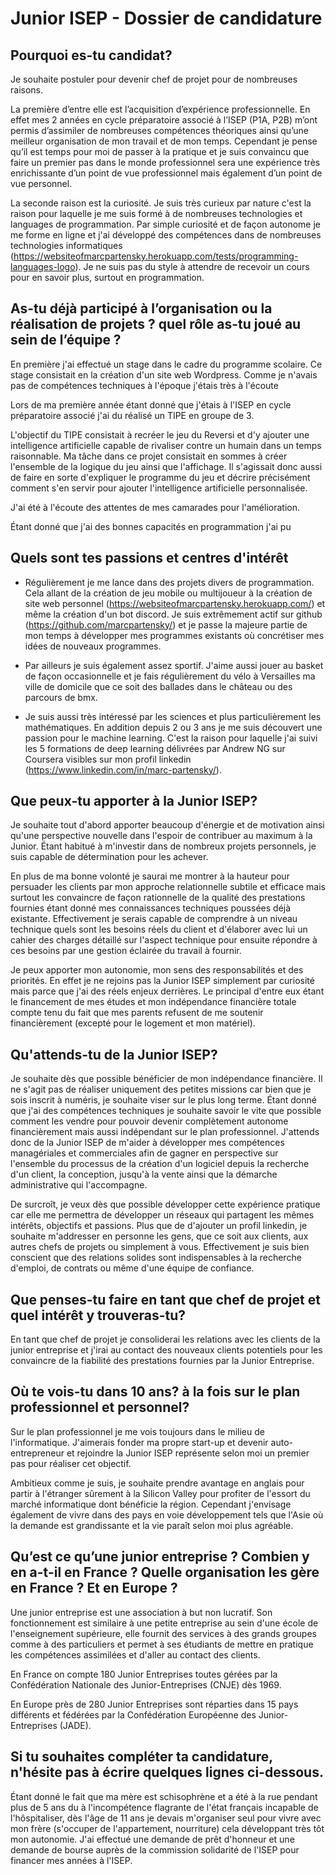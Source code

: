 # Junior ISEP - Dossier de candidature

## Pourquoi es-tu candidat?

Je souhaite postuler pour devenir chef de projet pour de nombreuses raisons.

La première d’entre elle est l’acquisition d’expérience professionnelle. En effet mes 2 années en cycle préparatoire associé à l’ISEP (P1A, P2B) m’ont permis d’assimiler de nombreuses compétences théoriques ainsi qu’une meilleur organisation de mon travail et de mon temps. Cependant je pense qu’il est temps pour moi de passer à la pratique et je suis convaincu que faire un premier pas dans le monde professionnel sera une expérience très enrichissante d’un point de vue professionnel mais également d’un point de vue personnel.

La seconde raison est la curiosité. Je suis très curieux par nature c'est la raison pour laquelle je me suis formé à de nombreuses technologies et languages de programmation. Par simple curiosité et de façon autonome je me forme en ligne et j'ai développé des compétences dans de nombreuses technologies informatiques (https://websiteofmarcpartensky.herokuapp.com/tests/programming-languages-logo). Je ne suis pas du style à attendre de recevoir un cours pour en savoir plus, surtout en programmation.

## As-tu déjà participé à l’organisation ou la réalisation de projets ? quel rôle as-tu joué au sein de l’équipe ?

En première j'ai effectué un stage dans le cadre du programme scolaire. Ce stage consistait en la création d'un site web Wordpress. Comme je n'avais pas de compétences techniques à l'époque j'étais très à l'écoute 

Lors de ma première année étant donné que j'étais à l'ISEP en cycle préparatoire associé j'ai du réalisé un TIPE en groupe de 3.

L'objectif du TIPE consistait à recréer le jeu du Reversi et d'y ajouter une intelligence artificielle capable de rivaliser contre un humain dans un temps raisonnable. Ma tâche dans ce projet consistait en sommes à créer l'ensemble de la logique du jeu ainsi que l'affichage. Il s'agissait donc aussi de faire en sorte d'expliquer le programme du jeu et décrire précisément comment s'en servir pour ajouter l'intelligence artificielle personnalisée.

J'ai été à l'écoute des attentes de mes camarades pour l'amélioration. 

Étant donné que j'ai des bonnes capacités en programmation j'ai pu

## Quels sont tes passions et centres d'intérêt

* Régulièrement je me lance dans des projets divers de programmation. Cela allant de la création de jeu mobile ou multijoueur à la création de site web personnel (https://websiteofmarcpartensky.herokuapp.com/) et même la création d'un bot discord. Je suis extrêmement actif sur github (https://github.com/marcpartensky/) et je passe la majeure partie de mon temps à développer mes programmes existants où concrétiser mes idées de nouveaux programmes.

* Par ailleurs je suis également assez sportif. J'aime aussi jouer au basket de façon occasionnelle et je fais régulièrement du vélo à Versailles ma ville de domicile que ce soit des ballades dans le château ou des parcours de bmx.

* Je suis aussi très intéressé par les sciences et plus particulièrement les mathématiques. En addition depuis 2 ou 3 ans je me suis découvert une passion pour le machine learning. C'est la raison pour laquelle j'ai suivi les 5 formations de deep learning délivrées par Andrew NG sur Coursera visibles sur mon profil linkedin (https://www.linkedin.com/in/marc-partensky/).

## Que peux-tu apporter à la Junior ISEP?

Je souhaite tout d'abord apporter beaucoup d'énergie et de motivation ainsi qu'une perspective nouvelle dans l'espoir de contribuer au maximum à la Junior. Étant habitué à m'investir dans de nombreux projets personnels, je suis capable de détermination pour les achever. 

En plus de ma bonne volonté je saurai me montrer à la hauteur pour persuader les clients par mon approche relationnelle subtile et efficace mais surtout les convaincre de façon rationnelle de la qualité des prestations fournies étant donné mes connaissances techniques poussées déjà existante. Effectivement je serais capable de comprendre à un niveau technique quels sont les besoins réels du client et d'élaborer avec lui un cahier des charges détaillé sur l'aspect technique pour ensuite répondre à ces besoins par une gestion éclairée du travail à fournir.

Je peux apporter mon autonomie, mon sens des responsabilités et des priorités. En effet je ne rejoins pas la Junior ISEP simplement par curiosité mais parce que j'ai des réels enjeux derrières. Le principal d'entre eux étant le financement de mes études et mon indépendance financière totale compte tenu du fait que mes parents refusent de me soutenir financièrement (excepté pour le logement et mon matériel).

## Qu'attends-tu de la Junior ISEP?

Je souhaite dès que possible bénéficier de mon indépendance financière. Il ne s'agit pas de réaliser uniquement des petites missions car bien que je sois inscrit à numéris, je souhaite viser sur le plus long terme. Étant donné que j'ai des compétences techniques je souhaite savoir le vite que possible comment les vendre pour pouvoir devenir complètement autonome financièrement mais aussi indépendant sur le plan professionnel. J'attends donc de la Junior ISEP de m'aider à développer mes compétences managériales et commerciales afin de gagner en perspective sur l'ensemble du processus de la création d'un logiciel depuis la recherche d'un client, la conception, jusqu'à la vente ainsi que la démarche administrative qui l'accompagne.

De surcroît, je veux dès que possible développer cette expérience pratique car elle me permettra de développer un réseaux qui partagent les mêmes intérêts, objectifs et passions. Plus que de d'ajouter un profil linkedin, je souhaite m'addresser en personne les gens, que ce soit aux clients, aux autres chefs de projets ou simplement à vous. Effectivement je suis bien conscient que des relations solides sont indispensables à la recherche d'emploi, de contrats ou même d'une équipe de confiance.

## Que penses-tu faire en tant que chef de projet et quel intérêt y trouveras-tu?

En tant que chef de projet je consoliderai les relations avec les clients de la junior entreprise et j'irai au contact des nouveaux clients potentiels pour les convaincre de la fiabilité des prestations fournies par la Junior Entreprise.









## Où te vois-tu dans 10 ans? à la fois sur le plan professionnel et personnel?

Sur le plan professionnel je me vois toujours dans le milieu de l'informatique.
J'aimerais fonder ma propre start-up et devenir auto-entrepreneur et rejoindre la Junior ISEP représente selon moi un premier pas pour réaliser cet objectif. 

Ambitieux comme je suis, je souhaite prendre avantage en anglais pour partir à l'étranger sûrement à la Silicon Valley pour profiter de l'essort du marché informatique dont bénéficie la région. Cependant j'envisage également de vivre dans des pays en voie développement tels que l'Asie où la demande est grandissante et la vie paraît selon moi plus agréable.

## Qu’est ce qu’une junior entreprise ? Combien y en a-t-il en France ? Quelle organisation les gère en France ? Et en Europe ?

Une junior entreprise est une association à but non lucratif. Son fonctionnement est similaire à une petite entreprise au sein d'une école de l'enseignement supérieure, elle fournit des services à des grands groupes comme à des particuliers et permet à ses étudiants de mettre en pratique les compétences assimilées et d'aller au contact des clients.

En France on compte 180 Junior Entreprises toutes gérées par la Confédération Nationale des Junior-Entreprises (CNJE) dès 1969.

En Europe près de 280 Junior Entreprises sont réparties dans 15 pays différents et fédérées par la Confédération Européenne des Junior-Entreprises (JADE).

## Si tu souhaites compléter ta candidature, n'hésite pas à écrire quelques lignes ci-dessous.

Étant donné le fait que ma mère est schisophrène et a été à la rue pendant plus de 5 ans du à l'incompétence flagrante de l'état français incapable de l'hôspitaliser, dès l'âge de 11 ans je devais m'organiser seul pour vivre avec mon frère (s'occuper de l'appartement, nourriture) cela développant très tôt mon autonomie. 
J'ai effectué une demande de prêt d'honneur et une demande de bourse auprès de la commission solidarité de l'ISEP pour financer mes années à l'ISEP.